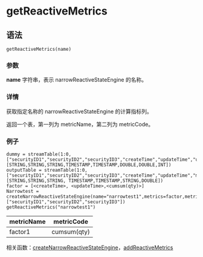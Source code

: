 # getReactiveMetrics

## 语法

`getReactiveMetrics(name)`

### 参数

**name** 字符串，表示 narrowReactiveStateEngine 的名称。

### 详情

获取指定名称的 narrowReactiveStateEngine 的计算指标列。

返回一个表，第一列为 metricName，第二列为 metricCode。

### 例子

```
dummy = streamTable(1:0, ["securityID1","securityID2","securityID3","createTime","updateTime","upToDatePrice","qty","value"], [STRING,STRING,STRING,TIMESTAMP,TIMESTAMP,DOUBLE,DOUBLE,INT])
outputTable = streamTable(1:0,["securityID1","securityID2","securityID3","createTime","updateTime","metricNames","factorValue"], [STRING,STRING,STRING, TIMESTAMP,TIMESTAMP,STRING,DOUBLE])
factor = [<createTime>, <updateTime>,<cumsum(qty)>]
Narrowtest = createNarrowReactiveStateEngine(name="narrowtest1",metrics=factor,metricNames="factor1",dummyTable=dummy,outputTable=outputTable,keyColumn=["securityID1","securityID2","securityID3"])
getReactiveMetrics("narrowtest1")
```

| metricName | metricCode |
| --- | --- |
| factor1 | cumsum(qty) |

相关函数：[createNarrowReactiveStateEngine](../c/createnarrowreactivestateengine.md)，[addReactiveMetrics](../a/addreactivemetrics.md)

